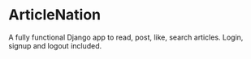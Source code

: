 # ArticleNation
A fully functional Django app to read, post, like, search articles. Login, signup and logout included.
